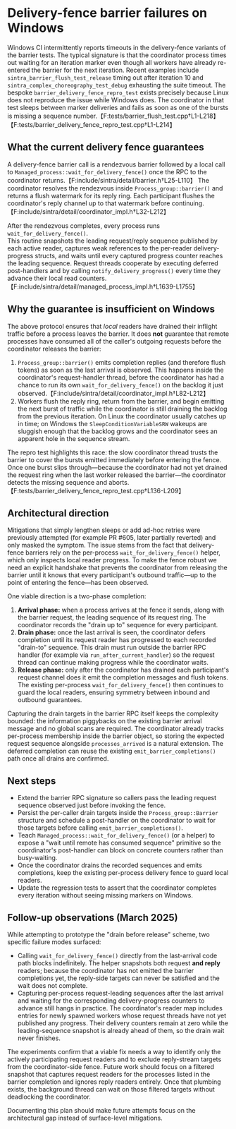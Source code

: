 # Delivery-fence barrier failures on Windows

Windows CI intermittently reports timeouts in the delivery-fence variants of the
barrier tests. The typical signature is that the coordinator process times out
waiting for an iteration marker even though all workers have already re-entered
the barrier for the next iteration. Recent examples include
`sintra_barrier_flush_test_release` timing out after iteration 10 and
`sintra_complex_choreography_test_debug` exhausting the suite timeout. The
bespoke `barrier_delivery_fence_repro_test` exists precisely because Linux does
not reproduce the issue while Windows does. The coordinator in that test sleeps
between marker deliveries and fails as soon as one of the bursts is missing a
sequence number.【F:tests/barrier_flush_test.cpp†L1-L218】【F:tests/barrier_delivery_fence_repro_test.cpp†L1-L214】

## What the current delivery fence guarantees

A delivery-fence barrier call is a rendezvous barrier followed by a local call
to `Managed_process::wait_for_delivery_fence()` once the RPC to the coordinator
returns.【F:include/sintra/detail/barrier.h†L25-L110】 The coordinator resolves
the rendezvous inside `Process_group::barrier()` and returns a flush watermark
for its reply ring. Each participant flushes the coordinator's reply channel up
to that watermark before continuing.【F:include/sintra/detail/coordinator_impl.h†L32-L212】

After the rendezvous completes, every process runs `wait_for_delivery_fence()`.   
This routine snapshots the leading request/reply sequence published by each
active reader, captures weak references to the per-reader delivery-progress
structs, and waits until every captured progress counter reaches the leading
sequence. Request threads cooperate by executing deferred post-handlers and by
calling `notify_delivery_progress()` every time they advance their local read
counters.【F:include/sintra/detail/managed_process_impl.h†L1639-L1755】

## Why the guarantee is insufficient on Windows

The above protocol ensures that *local* readers have drained their inflight
traffic before a process leaves the barrier. It does **not** guarantee that
remote processes have consumed all of the caller's outgoing requests before the
coordinator releases the barrier:

1. `Process_group::barrier()` emits completion replies (and therefore flush
   tokens) as soon as the last arrival is observed. This happens inside the
   coordinator's request-handler thread, before the coordinator has had a
   chance to run its own `wait_for_delivery_fence()` on the backlog it just
   observed.【F:include/sintra/detail/coordinator_impl.h†L82-L212】
2. Workers flush the reply ring, return from the barrier, and begin emitting the
   next burst of traffic while the coordinator is still draining the backlog
   from the previous iteration. On Linux the coordinator usually catches up in
   time; on Windows the `SleepConditionVariableSRW` wakeups are sluggish enough
   that the backlog grows and the coordinator sees an apparent hole in the
   sequence stream.

The repro test highlights this race: the slow coordinator thread trusts the
barrier to cover the bursts emitted immediately before entering the fence. Once
one burst slips through—because the coordinator had not yet drained the request
ring when the last worker released the barrier—the coordinator detects the
missing sequence and aborts.【F:tests/barrier_delivery_fence_repro_test.cpp†L136-L209】

## Architectural direction

Mitigations that simply lengthen sleeps or add ad-hoc retries were previously
attempted (for example PR #605, later partially reverted) and only masked the
symptom. The issue stems from the fact that delivery-fence barriers rely on the
per-process `wait_for_delivery_fence()` helper, which only inspects local
reader progress. To make the fence robust we need an explicit handshake that
prevents the coordinator from releasing the barrier until it knows that every
participant's outbound traffic—up to the point of entering the fence—has been
observed.

One viable direction is a two-phase completion:

1. **Arrival phase:** when a process arrives at the fence it sends, along with
   the barrier request, the leading sequence of its request ring. The
   coordinator records the "drain up to" sequence for every participant.
2. **Drain phase:** once the last arrival is seen, the coordinator defers
   completion until its request reader has progressed to each recorded
   "drain-to" sequence. This drain must run outside the barrier RPC handler (for
   example via `run_after_current_handler`) so the request thread can continue
   making progress while the coordinator waits.
3. **Release phase:** only after the coordinator has drained each participant's
   request channel does it emit the completion messages and flush tokens. The
   existing per-process `wait_for_delivery_fence()` then continues to guard the
   local readers, ensuring symmetry between inbound and outbound guarantees.

Capturing the drain targets in the barrier RPC itself keeps the complexity
bounded: the information piggybacks on the existing barrier arrival message and
no global scans are required. The coordinator already tracks per-process
membership inside the barrier object, so storing the expected request sequence
alongside `processes_arrived` is a natural extension. The deferred completion
can reuse the existing `emit_barrier_completions()` path once all drains are
confirmed.

## Next steps

* Extend the barrier RPC signature so callers pass the leading request sequence
  observed just before invoking the fence.
* Persist the per-caller drain targets inside the `Process_group::Barrier`
  structure and schedule a post-handler on the coordinator to wait for those
  targets before calling `emit_barrier_completions()`.
* Teach `Managed_process::wait_for_delivery_fence()` (or a helper) to expose a
  "wait until remote has consumed sequence" primitive so the coordinator's
  post-handler can block on concrete counters rather than busy-waiting.
* Once the coordinator drains the recorded sequences and emits completions,
  keep the existing per-process delivery fence to guard local readers.
* Update the regression tests to assert that the coordinator completes every
  iteration without seeing missing markers on Windows.

## Follow-up observations (March 2025)

While attempting to prototype the "drain before release" scheme, two specific
failure modes surfaced:

* Calling `wait_for_delivery_fence()` directly from the last-arrival code path
  blocks indefinitely. The helper snapshots both request **and reply** readers;
  because the coordinator has not emitted the barrier completions yet, the
  reply-side targets can never be satisfied and the wait does not complete.
* Capturing per-process request-leading sequences after the last arrival and
  waiting for the corresponding delivery-progress counters to advance still
  hangs in practice. The coordinator's reader map includes entries for newly
  spawned workers whose request threads have not yet published any progress.
  Their delivery counters remain at zero while the leading-sequence snapshot is
  already ahead of them, so the drain wait never finishes.

The experiments confirm that a viable fix needs a way to identify only the
actively participating request readers and to exclude reply-stream targets from
the coordinator-side fence. Future work should focus on a filtered snapshot
that captures request readers for the processes listed in the barrier
completion and ignores reply readers entirely. Once that plumbing exists, the
background thread can wait on those filtered targets without deadlocking the
coordinator.

Documenting this plan should make future attempts focus on the architectural
gap instead of surface-level mitigations.
